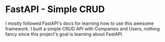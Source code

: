 # FastAPI - Simple CRUD

I mostly followed FastAPI's docs for learning how to use this awesome framework.
I built a simple CRUD API with Companies and Users, nothing fancy since this project's goal is learning about FastAPI.
